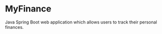 # MyFinance

Java Spring Boot web application which allows users to track their personal finances. 

